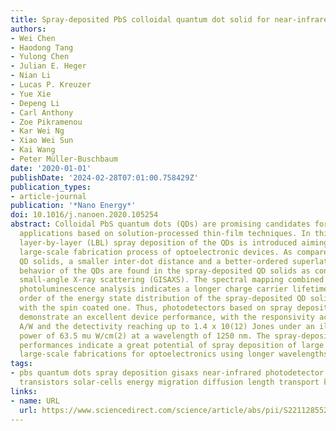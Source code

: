 ```yaml
---
title: Spray-deposited PbS colloidal quantum dot solid for near-infrared photodetectors
authors:
- Wei Chen
- Haodong Tang
- Yulong Chen
- Julian E. Heger
- Nian Li
- Lucas P. Kreuzer
- Yue Xie
- Depeng Li
- Carl Anthony
- Zoe Pikramenou
- Kar Wei Ng
- Xiao Wei Sun
- Kai Wang
- Peter Müller-Buschbaum
date: '2020-01-01'
publishDate: '2024-02-28T07:01:00.758429Z'
publication_types:
- article-journal
publication: '*Nano Energy*'
doi: 10.1016/j.nanoen.2020.105254
abstract: Colloidal PbS quantum dots (QDs) are promising candidates for various optoelectronic
  applications based on solution-processed thin-film techniques. In this work, a versatile
  layer-by-layer (LBL) spray deposition of the QDs is introduced aiming for a future
  large-scale fabrication process of optoelectronic devices. As compared to spin coated
  QD solids, a smaller inter-dot distance and a better-ordered superlattice stacking
  behavior of the QDs are found in the spray-deposited QD solids as confirmed by grazing-incidence
  small-angle X-ray scattering (GISAXS). The spectral mapping combined time-resolved
  photoluminescence analysis indicates a longer charge carrier lifetime and better
  order of the energy state distribution of the spray-deposited QD solid comparing
  with the spin coated one. Thus, photodetectors based on spray deposition of QD solids
  demonstrate an excellent device performance, with the responsivity achieving 365.1
  A/W and the detectivity reaching up to 1.4 x 10(12) Jones under an illumination
  power of 63.5 mu W/cm(2) at a wavelength of 1250 nm. The spray-deposited device
  performances indicate a great potential of spray deposition of large sized QDs in
  large-scale fabrications for optoelectronics using longer wavelengths.
tags:
- pbs quantum dots spray deposition gisaxs near-infrared photodetector field-effect
  transistors solar-cells energy migration diffusion length transport kinetics inks
links:
- name: URL
  url: https://www.sciencedirect.com/science/article/abs/pii/S2211285520308326?via%3Dihub
---
```

